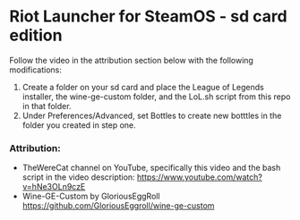 # Riot Launcher for SteamOS - sd card edition

Follow the video in the attribution section below with the following modifications:

1) Create a folder on your sd card and place the League of Legends installer, the wine-ge-custom folder, and the LoL.sh script from this repo in that folder.
2) Under Preferences/Advanced, set Bottles to create new botttles in the folder you created in step one.

### Attribution:
- TheWereCat channel on YouTube, specifically this video and the bash script in the video description: https://www.youtube.com/watch?v=hNe3OLn9czE
- Wine-GE-Custom by GloriousEggRoll https://github.com/GloriousEggroll/wine-ge-custom
